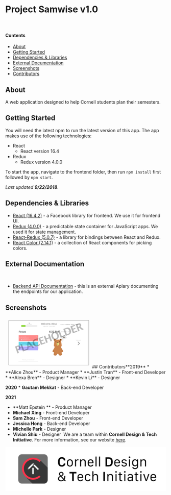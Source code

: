# Project Samwise v1.0
​
#### Contents
  - [About](#about)
  - [Getting Started](#getting-started)
  - [Dependencies & Libraries](#dependencies--libraries)
  - [External Documentation](#external-documentation)
  - [Screenshots](#screenshots)
  - [Contributors](#contributors)
​
## About
A web application designed to help Cornell students plan their semesters.
​
## Getting Started
You will need the latest npm to run the latest version of this app. The app makes use of the following technologies:
​
 * React
   * React version 16.4
 * Redux
   * Redux version 4.0.0

To start the app, navigate to the frontend folder, then run `npm install` first followed by `npm start`.

_Last updated **9/22/2018**_.
​
## Dependencies & Libraries
 * [React (16.4.2)](https://reactjs.org/) - a Facebook library for frontend. We use it for frontend UI.
 * [Redux (4.0.0)](https://redux.js.org/) - a predictable state container for JavaScript apps. We used it for state management.
 * [React-Redux (5.0.7)](https://github.com/reduxjs/react-redux) - a library for bindings between React and Redux.
 * [React Color (2.14.1)](https://casesandberg.github.io/react-color/) - a collection of React components for picking colors.
​
## External Documentation
​
* [Backend API Documentation](https://apiary.io/) - this is an external Apiary documenting the endpoints for our application.
​
## Screenshots

<img src="./screenshots/placeholder1.png" width="250px" style="margin: 10px; border: 1px rgba(0,0,0,0.4) solid;">
​
## Contributors
​
**2019**
	* **Alice Zhou** - Product Manager
	* **Justin Tran** - Front-end Developer
	* **Alexa Bren** - Designer
	* **Kevin Li** - Designer

**2020**
	* **Gautam Mekkat** - Back-end Developer

**2021**
 * **Matt Epstein ** - Product Manager
 * **Michael Xing** - Front-end Developer
 * **Sam Zhou** - Front-end Developer
 * **Jessica Hong** - Back-end Developer
 * **Michelle Park** - Designer
 * **Vivian Shiu** - Designer
​
We are a team within **Cornell Design & Tech Initiative**. For more information, see our website [here](https://cornelldti.org/).
<img src="https://raw.githubusercontent.com/cornell-dti/design/master/Branding/Wordmark/Dark%20Text/Transparent/Wordmark-Dark%20Text-Transparent%403x.png">
​
